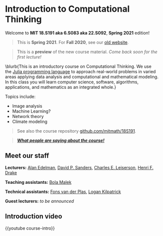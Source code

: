 
# Introduction to Computational Thinking

Welcome to **MIT 18.S191 aka 6.S083 aka 22.S092**, **Spring 2021** edition!

> This is **Spring 2021**. For **Fall 2020**, see our [old website](https://computationalthinking.mit.edu/Fall20/).

> This is a **preview** of the new course material. _Come back soon for the first lecture!_

\blurb{This is an introductory course on Computational Thinking. We use the [Julia programming language](http://www.julialang.org) to approach real-world problems in varied areas applying data analysis and computational and mathematical modeling.  In this class you will learn computer science, software, algorithms, applications, and mathematics as an integrated whole.}

Topics include:

- Image analysis
- Machine Learning?
- Network theory
- Climate modeling


> See also the course repository [github.com/mitmath/18S191](https://github.com/mitmath/18S191).

> _**[What people are saying about the course!](/reviews/)**_

<!-- 

Please help edit the automatically-generated subtitles in the [lecture transcripts](https://drive.google.com/drive/folders/1ekXz8x78qnq3G-_MhOh6CYgFDbL2G6Vz)!
If you do so, please add punctuation, and please change the colour of the part you edited to a colour other than black, and different from the previous and next sections. -->

## Meet our staff
**Lecturers:** [Alan Edelman](http://math.mit.edu/~edelman), [David P. Sanders](http://sistemas.fciencias.unam.mx/~dsanders/), [Charles E. Leiserson](https://people.csail.mit.edu/cel/), [Henri F. Drake](https://hdrake.github.io/)

**Teaching assistants:** [Bola Malek]()

**Technical assistants:** [Fons van der Plas](), [Logan Kilpatrick](https://scholar.harvard.edu/logankilpatrick/home)

**Guest lecturers:** _to be announced_

## Introduction video

{{youtube course-intro}}